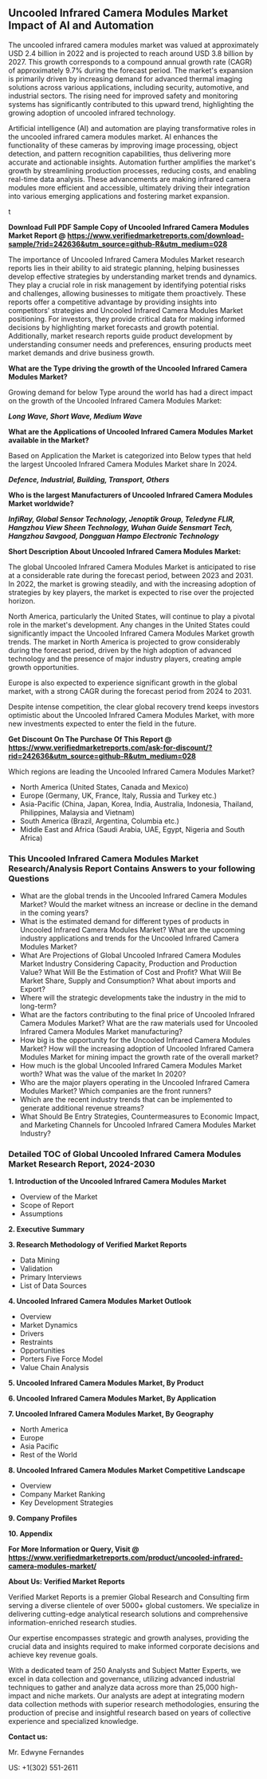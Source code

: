 <h2>Uncooled Infrared Camera Modules Market Impact of AI and Automation</h2><p>The uncooled infrared camera modules market was valued at approximately USD 2.4 billion in 2022 and is projected to reach around USD 3.8 billion by 2027. This growth corresponds to a compound annual growth rate (CAGR) of approximately 9.7% during the forecast period. The market's expansion is primarily driven by increasing demand for advanced thermal imaging solutions across various applications, including security, automotive, and industrial sectors. The rising need for improved safety and monitoring systems has significantly contributed to this upward trend, highlighting the growing adoption of uncooled infrared technology.</p><p>Artificial intelligence (AI) and automation are playing transformative roles in the uncooled infrared camera modules market. AI enhances the functionality of these cameras by improving image processing, object detection, and pattern recognition capabilities, thus delivering more accurate and actionable insights. Automation further amplifies the market's growth by streamlining production processes, reducing costs, and enabling real-time data analysis. These advancements are making infrared camera modules more efficient and accessible, ultimately driving their integration into various emerging applications and fostering market expansion.</p>t</p><p id="" class=""><strong>Download Full PDF Sample Copy of Uncooled Infrared Camera Modules Market Report @ <a href="https://www.verifiedmarketreports.com/download-sample/?rid=242636&utm_source=github-R&utm_medium=028" target="_blank">https://www.verifiedmarketreports.com/download-sample/?rid=242636&utm_source=github-R&utm_medium=028</a></strong></p><p>The importance of&nbsp;Uncooled Infrared Camera Modules Market research reports lies in their ability to aid strategic planning, helping businesses develop effective strategies by understanding market trends and dynamics. They play a crucial role in risk management by identifying potential risks and challenges, allowing businesses to mitigate them proactively. These reports offer a competitive advantage by providing insights into competitors' strategies and Uncooled Infrared Camera Modules Market positioning. For investors, they provide critical data for making informed decisions by highlighting market forecasts and growth potential. Additionally, market research reports guide product development by understanding consumer needs and preferences, ensuring products meet market demands and drive business growth.</p><p><strong>What are the&nbsp;Type driving the growth of the Uncooled Infrared Camera Modules Market?</strong></p><p id="" class="">Growing demand for below Type around the world has had a direct impact on the growth of the Uncooled Infrared Camera Modules Market:</p><em><strong>Long Wave, Short Wave, Medium Wave</strong></em></p><strong>What are the&nbsp;Applications&nbsp;of Uncooled Infrared Camera Modules Market available in the Market?</strong></p><p id="" class="">Based on Application the Market is categorized into Below types that held the largest Uncooled Infrared Camera Modules Market share In 2024.</p><em><strong>Defence, Industrial, Building, Transport, Others</strong></em></p><strong>Who is the largest Manufacturers of Uncooled Infrared Camera Modules Market worldwide?</strong></p><p><em><strong>InfiRay, Global Sensor Technology, Jenoptik Group, Teledyne FLIR, Hangzhou View Sheen Technology, Wuhan Guide Sensmart Tech, Hangzhou Savgood, Dongguan Hampo Electronic Technology</strong></em></p><p id="" class=""><strong>Short Description About Uncooled Infrared Camera Modules Market:</strong></p><p>The global Uncooled Infrared Camera Modules Market is anticipated to rise at a considerable rate during the forecast period, between 2023 and 2031. In 2022, the market is growing steadily, and with the increasing adoption of strategies by key players, the market is expected to rise over the projected horizon.</p><p>North America, particularly the United States, will continue to play a pivotal role in the market's development. Any changes in the United States could significantly impact the Uncooled Infrared Camera Modules Market growth trends. The market in North America is projected to grow considerably during the forecast period, driven by the high adoption of advanced technology and the presence of major industry players, creating ample growth opportunities.</p><p>Europe is also expected to experience significant growth in the global market, with a strong CAGR during the forecast period from 2024 to 2031.</p><p>Despite intense competition, the clear global recovery trend keeps investors optimistic about the Uncooled Infrared Camera Modules Market, with more new investments expected to enter the field in the future.</p><p id="" class=""><strong>Get Discount On The Purchase Of This Report @ <a href="https://www.verifiedmarketreports.com/ask-for-discount/?rid=242636&utm_source=github-R&utm_medium=028" target="_blank">https://www.verifiedmarketreports.com/ask-for-discount/?rid=242636&utm_source=github-R&utm_medium=028</a></strong></p>Which regions are leading the Uncooled Infrared Camera Modules Market?</p><ul><li>North America (United States, Canada and Mexico)</li><li>Europe (Germany, UK, France, Italy, Russia and Turkey etc.)</li><li>Asia-Pacific (China, Japan, Korea, India, Australia, Indonesia, Thailand, Philippines, Malaysia and Vietnam)</li><li>South America (Brazil, Argentina, Columbia etc.)</li><li>Middle East and Africa (Saudi Arabia, UAE, Egypt, Nigeria and South Africa)</li></ul><h3 id="" class="">This Uncooled Infrared Camera Modules Market Research/Analysis Report Contains Answers to your following Questions</h3><ul><li>What are the global trends in the Uncooled Infrared Camera Modules Market? Would the market witness an increase or decline in the demand in the coming years?</li><li>What is the estimated demand for different types of products in Uncooled Infrared Camera Modules Market? What are the upcoming industry applications and trends for the Uncooled Infrared Camera Modules Market?</li><li>What Are Projections of Global Uncooled Infrared Camera Modules Market Industry Considering Capacity, Production and Production Value? What Will Be the Estimation of Cost and Profit? What Will Be Market Share, Supply and Consumption? What about imports and Export?</li><li>Where will the strategic developments take the industry in the mid to long-term?</li><li>What are the factors contributing to the final price of Uncooled Infrared Camera Modules Market? What are the raw materials used for Uncooled Infrared Camera Modules Market manufacturing?</li><li>How big is the opportunity for the Uncooled Infrared Camera Modules Market? How will the increasing adoption of Uncooled Infrared Camera Modules Market for mining impact the growth rate of the overall market?</li><li>How much is the global Uncooled Infrared Camera Modules Market worth? What was the value of the market In 2020?</li><li>Who are the major players operating in the Uncooled Infrared Camera Modules Market? Which companies are the front runners?</li><li>Which are the recent industry trends that can be implemented to generate additional revenue streams?</li><li>What Should Be Entry Strategies, Countermeasures to Economic Impact, and Marketing Channels for Uncooled Infrared Camera Modules Market Industry?</li></ul><h3 id="" class="">Detailed TOC of Global Uncooled Infrared Camera Modules Market Research Report, 2024-2030</h3><p id="" class=""><strong>1. Introduction of the Uncooled Infrared Camera Modules Market</strong></p><ul><li>Overview of the Market</li><li>Scope of Report</li><li>Assumptions</li></ul><p id="" class=""><strong>2. Executive Summary</strong></p><p id="" class=""><strong>3. Research Methodology of Verified Market Reports</strong></p><ul><li>Data Mining</li><li>Validation</li><li>Primary Interviews</li><li>List of Data Sources</li></ul><p id="" class=""><strong>4. Uncooled Infrared Camera Modules Market Outlook</strong></p><ul><li>Overview</li><li>Market Dynamics</li><li>Drivers</li><li>Restraints</li><li>Opportunities</li><li>Porters Five Force Model</li><li>Value Chain Analysis</li></ul><p id="" class=""><strong>5. Uncooled Infrared Camera Modules Market, By Product</strong></p><p id="" class=""><strong>6. Uncooled Infrared Camera Modules Market, By Application</strong></p><p id="" class=""><strong>7. Uncooled Infrared Camera Modules Market, By Geography</strong></p><ul><li>North America</li><li>Europe</li><li>Asia Pacific</li><li>Rest of the World</li></ul><p id="" class=""><strong>8. Uncooled Infrared Camera Modules Market Competitive Landscape</strong></p><ul><li>Overview</li><li>Company Market Ranking</li><li>Key Development Strategies</li></ul><p id="" class=""><strong>9. Company Profiles</strong></p><p id="" class=""><strong>10. Appendix</strong></p><p id="" class=""><strong>For More Information or Query, Visit @ <a href="https://www.verifiedmarketreports.com/product/uncooled-infrared-camera-modules-market/" target="_blank">https://www.verifiedmarketreports.com/product/uncooled-infrared-camera-modules-market/</a></strong></p><p id="" class=""><strong>About Us: Verified Market Reports</strong></p><p id="" class="">Verified Market Reports is a premier Global Research and Consulting firm serving a diverse clientele of over 5000+ global customers. We specialize in delivering cutting-edge analytical research solutions and comprehensive information-enriched research studies.</p><p id="" class="">Our expertise encompasses strategic and growth analyses, providing the crucial data and insights required to make informed corporate decisions and achieve key revenue goals.</p><p id="" class="">With a dedicated team of 250 Analysts and Subject Matter Experts, we excel in data collection and governance, utilizing advanced industrial techniques to gather and analyze data across more than 25,000 high-impact and niche markets. Our analysts are adept at integrating modern data collection methods with superior research methodologies, ensuring the production of precise and insightful research based on years of collective experience and specialized knowledge.</p><p id="" class=""><strong>Contact us:</strong></p><p id="" class="">Mr. Edwyne Fernandes</p><p id="" class="">US: +1(302) 551-2611</p>